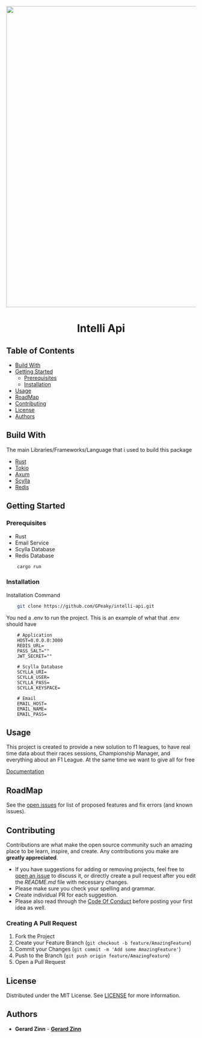 <p align="center">
    <img src="https://cdn.discordapp.com/attachments/1086116819644985345/1127742819591794729/31_sin_titulo_20230710012713.png" style="width:20vh;" >
</p>
<h1 align="center">Intelli Api</h1>

## Table of Contents

- [Build With](#build-with)
- [Getting Started](#getting-started)
  - [Prerequisites](#prerequisites)
  - [Installation](#installation)
- [Usage](#usage)
- [RoadMap](#roadmap)
- [Contributing](#contributing)
- [License](#license)
- [Authors](#authors)

## Build With

The main Libraries/Frameworks/Language that i used to build this package

- [Rust](https://www.rust-lang.org)
- [Tokio](https://tokio.rs/)
- [Axum](https://crates.io/crates/axum)
- [Scylla](https://www.scylladb.com/)
- [Redis](https://redis.io/)

## Getting Started

### Prerequisites

- Rust
- Email Service
- Scylla Database
- Redis Database

```sh
    cargo run
```

### Installation

Installation Command

```sh
    git clone https://github.com/GPeaky/intelli-api.git
```

You ned a .env to run the project. This is an example of what that .env should have

```env
    # Application
    HOST=0.0.0.0:3000
    REDIS_URL=
    PASS_SALT=""
    JWT_SECRET=""

    # Scylla Database
    SCYLLA_URI=
    SCYLLA_USER=
    SCYLLA_PASS=
    SCYLLA_KEYSPACE=

    # Email
    EMAIL_HOST=
    EMAIL_NAME=
    EMAIL_PASS=
```

## Usage

This project is created to provide a new solution to f1 leagues, to have real time data about their races sessions, Championship Manager, and everything about an F1 League. At the same time we want to give all for free

[Documentation](https://gerardjoven2020.gitbook.io/intelli-api/)

## RoadMap

See the [open issues](https://github.com/GPeaky/intelli-api/issues) for list of proposed features and fix errors (and known issues).

## Contributing

Contributions are what make the open source community such an amazing place to be learn, inspire, and create. Any contributions you make are **greatly appreciated**.

- If you have suggestions for adding or removing projects, feel free to [open an issue](https://github.com/GPeaky/intelli-api/issues/new) to discuss it, or directly create a pull request after you edit the _README.md_ file with necessary changes.
- Please make sure you check your spelling and grammar.
- Create individual PR for each suggestion.
- Please also read through the [Code Of Conduct](https://github.com/GPeaky/intelli-api/blob/main/CODE_OF_CONDUCT.md) before posting your first idea as well.

### Creating A Pull Request

1. Fork the Project
2. Create your Feature Branch (`git checkout -b feature/AmazingFeature`)
3. Commit your Changes (`git commit -m 'Add some AmazingFeature'`)
4. Push to the Branch (`git push origin feature/AmazingFeature`)
5. Open a Pull Request

## License

Distributed under the MIT License. See [LICENSE](https://github.com/GPeaky/intelli-api/blob/main/LICENSE.md) for more information.

## Authors

* **Gerard Zinn** - **[Gerard Zinn](https://github.com/GPeaky)**
